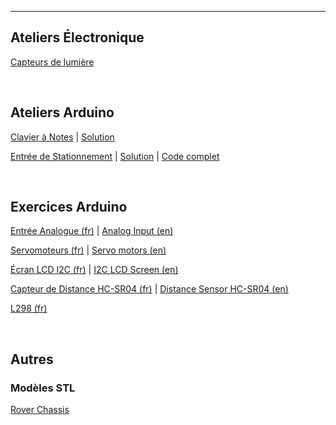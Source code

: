 

---


## Ateliers Électronique

[Capteurs de lumière](./docs/Détecteur_de_lumière/laboratoire.pdf.enc)

<br/>

## Ateliers Arduino

[Clavier à Notes](./docs/clavier_a_notes/laboratoire.pdf.enc) | 
[Solution](./docs/clavier_musical/solution.pdf.enc)

[Entrée de Stationnement](./docs/Entrée_de_stationnement/laboratoire.pdf.enc) |
[Solution](./docs/Entrée_de_stationnement/solution.pdf.enc) |
[Code complet](./docs/Entrée_de_stationnement/code.pdf.enc)

<br/>

## Exercices Arduino

[Entrée Analogue (fr)](./docs/potentiometre/laboratoire_fr.pdf.enc) | 
[Analog Input (en)](./docs/potentiometre/laboratoire_en.pdf.enc)

[Servomoteurs (fr)](./docs/intro_servo/laboratoire_fr.pdf.enc) | 
[Servo motors (en)](./docs/intro_servo/laboratoire_en.pdf.enc) 

[Écran LCD I2C (fr)](./docs/LCD_I2C/laboratoire_fr.pdf.enc) |
[I2C LCD Screen (en)](./docs/LCD_I2C/laboratoire_en.pdf.enc)

[Capteur de Distance HC-SR04 (fr)](./docs/HC-SR04/laboratoire.pdf.enc) |
[Distance Sensor HC-SR04 (en)](./docs/HC-SR04/laboratoire_en.pdf.enc)

[L298 (fr)](./docs/l298/laboratoire.pdf.enc)

<br/>


## Autres

### Modèles STL

[Rover Chassis](./assets/models/rover_chassis.stl)

<br/> 
